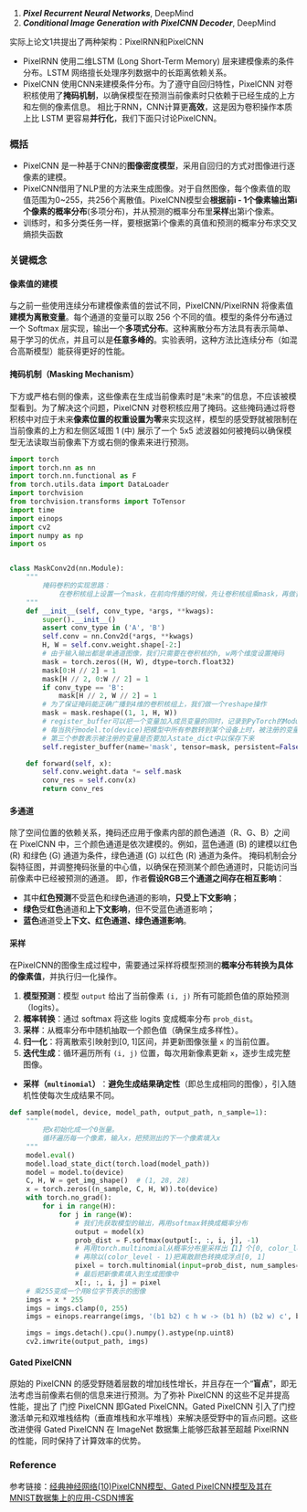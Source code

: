 1. ***Pixel Recurrent Neural Networks***, DeepMind
2. ***Conditional Image Generation with PixelCNN Decoder***, DeepMind

实际上论文1共提出了两种架构：PixelRNN和PixelCNN
+ PixelRNN 使用二维LSTM (Long Short-Term Memory) 层来建模像素的条件分布。LSTM 网络擅长处理序列数据中的长距离依赖关系。
+   PixelCNN 使用CNN来建模条件分布。为了遵守自回归特性，PixelCNN 对卷积核使用了**掩码机制**，以确保模型在预测当前像素时只依赖于已经生成的上方和左侧的像素信息。
相比于RNN，CNN计算更**高效**，这是因为卷积操作本质上比 LSTM 更容易**并行化**，我们下面只讨论PixelCNN。

### 概括
+ PixelCNN 是一种基于CNN的**图像密度模型**，采用自回归的方式对图像进行逐像素的建模。
+ PixelCNN借用了NLP里的方法来生成图像。对于自然图像，每个像素值的取值范围为0~255，共256个离散值。PixelCNN模型会**根据前i - 1个像素输出第i个像素的概率分布**(多项分布)，并从预测的概率分布里**采样**出第i个像素。
+ 训练时，和多分类任务一样，要根据第i个像素的真值和预测的概率分布求交叉熵损失函数

### 关键概念
#### 像素值的建模
与之前一些使用连续分布建模像素值的尝试不同，PixelCNN/PixelRNN 将像素值**建模为离散变量**。每个通道的变量可以取 256 个不同的值。模型的条件分布通过一个 Softmax 层实现，输出一个**多项式分布**。这种离散分布方法具有表示简单、易于学习的优点，并且可以是**任意多峰的**。实验表明，这种方法比连续分布（如混合高斯模型）能获得更好的性能。

#### 掩码机制（Masking Mechanism）
下方或严格右侧的像素，这些像素在生成当前像素时是“未来”的信息，不应该被模型看到。为了解决这个问题，PixelCNN 对卷积核应用了掩码。这些掩码通过将卷积核中对应于未来**像素位置的权重设置为零**来实现这样，模型的感受野就被限制在当前像素的上方和左侧区域图 1 (中) 展示了一个 5x5 滤波器如何被掩码以确保模型无法读取当前像素下方或右侧的像素来进行预测。
```python
import torch
import torch.nn as nn
import torch.nn.functional as F
from torch.utils.data import DataLoader
import torchvision
from torchvision.transforms import ToTensor
import time
import einops
import cv2
import numpy as np
import os


class MaskConv2d(nn.Module):
    """
        掩码卷积的实现思路：
            在卷积核组上设置一个mask，在前向传播的时候，先让卷积核组乘mask，再做普通的卷积
    """
    def __init__(self, conv_type, *args, **kwags):
        super().__init__()
        assert conv_type in ('A', 'B')
        self.conv = nn.Conv2d(*args, **kwags)
        H, W = self.conv.weight.shape[-2:]
        # 由于输入输出都是单通道图像，我们只需要在卷积核的h, w两个维度设置掩码
        mask = torch.zeros((H, W), dtype=torch.float32)
        mask[0:H // 2] = 1
        mask[H // 2, 0:W // 2] = 1
        if conv_type == 'B':
            mask[H // 2, W // 2] = 1
        # 为了保证掩码能正确广播到4维的卷积核组上，我们做一个reshape操作
        mask = mask.reshape((1, 1, H, W))
        # register_buffer可以把一个变量加入成员变量的同时，记录到PyTorch的Module中
        # 每当执行model.to(device)把模型中所有参数转到某个设备上时，被注册的变量会跟着转。
        # 第三个参数表示被注册的变量是否要加入state_dict中以保存下来
        self.register_buffer(name='mask', tensor=mask, persistent=False)

    def forward(self, x):
        self.conv.weight.data *= self.mask
        conv_res = self.conv(x)
        return conv_res
```

#### 多通道
除了空间位置的依赖关系，掩码还应用于像素内部的颜色通道（R、G、B）之间在 PixelCNN 中，三个颜色通道是依次建模的。例如，蓝色通道 (B) 的建模以红色 (R) 和绿色 (G) 通道为条件，绿色通道 (G) 以红色 (R) 通道为条件。 掩码机制会分裂特征图，并调整掩码张量的中心值，以确保在预测某个颜色通道时，只能访问当前像素中已经被预测的通道。
即，作者**假设RGB三个通道之间存在相互影响**：
- 其中**红色预测**不受蓝色和绿色通道的影响，**只受上下文影响**；
- **绿色**受**红色**通道和**上下文影响**，但不受蓝色通道影响；
- **蓝色**通道受**上下文、红色通道、绿色通道影响**。

#### 采样
在PixelCNN的图像生成过程中，需要通过采样将模型预测的​**​概率分布转换为具体的像素值​**​，并执行归一化操作。
1. **模型预测​**​：模型 `output` 给出了当前像素 `(i, j)` 所有可能颜色值的原始预测（logits）。
2. ​**​概率转换​**​：通过 softmax 将这些 logits 变成概率分布 `prob_dist`。
3. ​**​采样​**​：从概率分布中随机抽取一个颜色值（确保生成多样性）。
4. ​**​归一化​**​：将离散索引映射到[0, 1]区间，并更新图像张量 `x` 的当前位置。
5. ​**​迭代生成​**​：循环遍历所有 `(i, j)` 位置，每次用新像素更新 `x`，逐步生成完整图像。
- **采样（`multinomial`）​**​：**避免生成结果确定性**（即总生成相同的图像），引入随机性使每次生成结果不同。
```python
def sample(model, device, model_path, output_path, n_sample=1):
    """
        把x初始化成一个0张量。
        循环遍历每一个像素，输入x，把预测出的下一个像素填入x
    """
    model.eval()
    model.load_state_dict(torch.load(model_path))
    model = model.to(device)
    C, H, W = get_img_shape()  # (1, 28, 28)
    x = torch.zeros((n_sample, C, H, W)).to(device)
    with torch.no_grad():
        for i in range(H):
            for j in range(W):
                # 我们先获取模型的输出，再用softmax转换成概率分布
                output = model(x)
                prob_dist = F.softmax(output[:, :, i, j], -1)
                # 再用torch.multinomial从概率分布里采样出【1】个[0, color_level-1]的离散颜色值
                # 再除以(color_level - 1)把离散颜色转换成浮点[0, 1]
                pixel = torch.multinomial(input=prob_dist, num_samples=1).float() / (color_level - 1)
                # 最后把新像素填入到生成图像中
                x[:, :, i, j] = pixel
    # 乘255变成一个用8位字节表示的图像
    imgs = x * 255
    imgs = imgs.clamp(0, 255)
    imgs = einops.rearrange(imgs, '(b1 b2) c h w -> (b1 h) (b2 w) c', b1=int(n_sample**0.5))

    imgs = imgs.detach().cpu().numpy().astype(np.uint8)
    cv2.imwrite(output_path, imgs)
```

#### Gated PixelCNN
原始的 PixelCNN 的感受野随着层数的增加线性增长，并且存在一个“**盲点**”，即无法考虑当前像素右侧的信息来进行预测。为了弥补 PixelCNN 的这些不足并提高性能，提出了 门控 PixelCNN 即Gated PixelCNN。Gated PixelCNN 引入了门控激活单元和双堆栈结构（垂直堆栈和水平堆栈）来解决感受野中的盲点问题。这些改进使得 Gated PixelCNN 在 ImageNet 数据集上能够匹敌甚至超越 PixelRNN 的性能，同时保持了计算效率的优势。



### Reference

参考链接：[经典神经网络(10)PixelCNN模型、Gated PixelCNN模型及其在MNIST数据集上的应用-CSDN博客](https://blog.csdn.net/qq_44665283/article/details/139533111)
